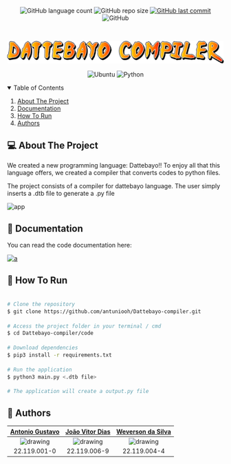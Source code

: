 <p align="center">
  <img alt="GitHub language count" src="https://img.shields.io/github/languages/count/antuniooh/Dattebayo-compiler">

  <img alt="GitHub repo size" src="https://img.shields.io/github/repo-size/antuniooh/Dattebayo-compiler">
  
  <a href="https://github.com/antuniooh/Dattebayo-compiler/commits/master">
    <img alt="GitHub last commit" src="https://img.shields.io/github/last-commit/antuniooh/Dattebayo-compiler">
  </a>
  
   <img alt="GitHub" src="https://img.shields.io/github/license/antuniooh/Dattebayo-compiler">
</p>

<!-- PROJECT LOGO -->
<br />
<p align="center">
  <a href="https://github.com/antuniooh/Dattebayo-compiler">
    <img src="images/logo.png" alt="Logo" width="550">
  </a>
</p>

<p align="center">
  <img alt="Ubuntu" src="https://img.shields.io/badge/Ubuntu-E95420?style=for-the-badge&logo=ubuntu&logoColor=white"/>
  <img alt="Python" src="https://img.shields.io/badge/python-%2314354C.svg?style=for-the-badge&logo=python&logoColor=white"/>
</p>


<!-- TABLE OF CONTENTS -->
<details open="open">
  <summary>Table of Contents</summary>
  <ol>
    <li>
      <a href="#-about-the-project">About The Project</a>
    </li>
    <li>
      <a href="#-documentation">Documentation</a>
    </li>
    <li>
      <a href="#-how-to-run">How To Run</a>
    </li>
    <li>
      <a href="#-authors">Authors</a>
    </li>
  </ol>
</details>


<!-- ABOUT THE PROJECT -->
## 💻 About The Project

We created a new programming language: Dattebayo!! To enjoy all that this language offers, we created a compiler that converts codes to python files.

The project consists of a compiler for dattebayo language. The user simply inserts a .dtb file to generate a .py file

![app](https://github.com/antuniooh/Dattebayo-compiler/app.gif)

<!-- DOCUMENTATION -->
## 📖 Documentation
You can read the code documentation here:   

<a href="https://webisd.github.io/Dattebayo-compiler/" target="_blank">
  <img alt="a" src="https://img.shields.io/badge/read-documentation-blue?style=for-the-badge">
</a>


<!-- HOW TO RUN -->
## 🚀 How To Run

```bash

# Clone the repository
$ git clone https://github.com/antuniooh/Dattebayo-compiler.git

# Access the project folder in your terminal / cmd
$ cd Dattebayo-compiler/code

# Download dependencies
$ pip3 install -r requirements.txt

# Run the application
$ python3 main.py <.dtb file>

# The application will create a output.py file

```

<!-- AUTHORS -->
## 🤖 Authors

[Antonio Gustavo](https://github.com/antuniooh)           |  [João Vitor Dias](https://github.com/JoaoDias-223)           |  [Weverson da Silva](https://github.com/antuniooh)
:-------------------------:|:-------------------------:|:-------------------------:
<img src="https://avatars.githubusercontent.com/u/51217271?v=4" alt="drawing" width="150"/>  |  <img src="https://avatars.githubusercontent.com/u/63318342?v=4" alt="drawing" width="150"/>| <img src="https://avatars.githubusercontent.com/u/49571908?v=4" alt="drawing" width="150"/>
22.119.001-0 | 22.119.006-9 | 22.119.004-4
